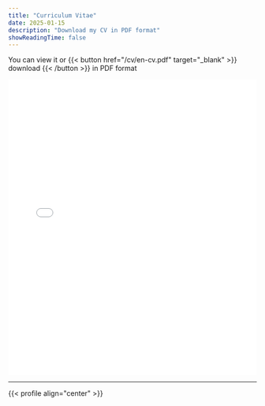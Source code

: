 ```yaml
---
title: "Curriculum Vitae"
date: 2025-01-15
description: "Download my CV in PDF format"
showReadingTime: false
---
```


You can view it or {{< button href="/cv/en-cv.pdf" target="_blank" >}}
download
{{< /button >}} in PDF format

<iframe src="/cv/en-cv.pdf" style="width:100%; height:600px;" frameborder="0"></iframe>



---

{{< profile align="center" >}}

